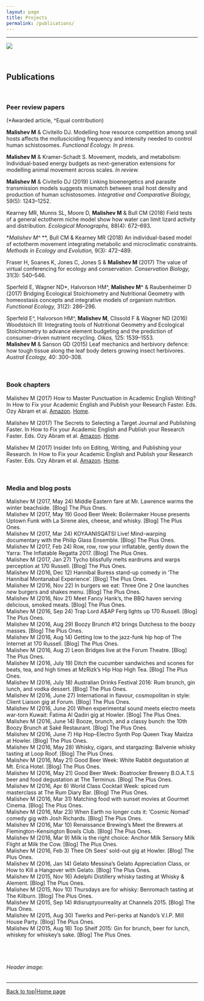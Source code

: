 ```yaml
---
layout: page
title: Projects
permalink: /publications/
---
```

<a id="top"></a>

******  
![](publication1.jpg)    

<br>

## Publications    

<br>

### Peer review papers    
(*Awarded article, ^Equal contribution)    

**Malishev M** & Civitello DJ. Modelling how resource competition among snail hosts affects the mollusciciding frequency and intensity needed to control human schistosomes. _Functional Ecology. In press._    

**Malishev M** & Kramer-Schadt S. Movement, models, and metabolism: Individual-based energy budgets as next-generation extensions for modelling animal movement across scales. _In review._  
  
**Malishev M** & Civitello DJ (2019) Linking bioenergetics and parasite transmission models suggests mismatch between snail host density and production of human schistosomes. _Integrative and Comparative Biology,_ 59(5): 1243–1252.    

Kearney MR, Munns SL, Moore D, **Malishev M** & Bull CM (2018) Field tests of a general ectotherm niche model show how water can limit lizard activity and distribution. _Ecological Monographs,_ 88(4): 672–693.  

**Malishev M^* **, Bull CM & Kearney MR (2018) An individual-based model of ectotherm movement integrating metabolic and microclimatic constraints. _Methods in Ecology and Evolution,_ 9(3): 472–489.  

Fraser H, Soanes K, Jones C, Jones S & **Malishev M** (2017) The value of virtual conferencing for ecology and conservation. _Conservation Biology,_ 31(3): 540–546.  

Sperfeld E, Wagner ND*, Halvorson HM^, **Malishev M^** & Raubenheimer D (2017) Bridging Ecological Stoichiometry and Nutritional Geometry with homeostasis concepts and integrative models of organism nutrition. _Functional Ecology,_ 31(2): 286–296.     

Sperfeld E^, Halvorson HM^, **Malishev M**, Clissold F & Wagner ND (2016) Woodstoich III: Integrating tools of Nutritional Geometry and Ecological Stoichiometry to advance element budgeting and the prediction of consumer-driven nutrient recycling. _Oikos,_ 125: 1539–1553.       
**Malishev M** & Sanson GD (2015) Leaf mechanics and herbivory defence: how tough tissue along the leaf body deters growing insect herbivores. _Austral Ecology,_ 40: 300–308.

<br>

### Book chapters  

Malishev M (2017) How to Master Punctuation in Academic English Writing? In How to Fix your Academic English and Publish your Research Faster. Eds. Ozy Abram et al. [Amazon](https://www.amazon.com/dp/B078H5P4Y7). [Home](http://uni-edit.press/en/).      

Malishev M (2017) The Secrets to Selecting a Target Journal and Publishing Faster. In How to Fix your Academic English and Publish your Research Faster. Eds. Ozy Abram et al. [Amazon](https://www.amazon.com/dp/B078H278VZ). [Home](http://uni-edit.press/en/).      

Malishev M (2017) Insider Info on Editing, Writing, and Publishing your Research. In How to Fix your Academic English and Publish your Research Faster. Eds. Ozy Abram et al. [Amazon](https://www.amazon.com/dp/B078HCP3LY). [Home](http://uni-edit.press/en/).      

<br>

### Media and blog posts  

Malishev M (2017, May 24) Middle Eastern fare at Mr. Lawrence warms the winter beachside. [Blog] The Plus Ones.   
Malishev M (2017, May 19) Good Beer Week: Boilermaker House presents Uptown Funk with La Sirene ales, cheese, and whisky. [Blog] The Plus Ones.    
Malishev M (2017, Mar 24) KOYAANISQATSI Live! Mind-warping documentary with the Philip Glass Ensemble. [Blog] The Plus Ones.   
Malishev M (2017, Feb 24) Row, row, row your inflatable, gently down the Yarra: The Inflatable Regatta 2017. [Blog] The Plus Ones.  
Malishev M (2017, Jan 27) Tycho blissfully melts eardrums and warps perception at 170 Russell. [Blog] The Plus Ones.  
Malishev M (2016, Dec 12) Hannibal Buress stand-up comedy in ‘The Hannibal Montanabal Experience’. [Blog] The Plus Ones.    
Malishev M (2016, Nov 22) In burgers we eat: Three One 2 One launches new burgers and shakes menu. [Blog] The Plus Ones.    
Malishev M (2016, Nov 21) Meet Fancy Hank’s, the BBQ haven serving delicious, smoked meats. [Blog] The Plus Ones.    
Malishev M (2016, Sep 24) Trap Lord A$AP Ferg lights up 170 Russell. [Blog] The Plus Ones.  
Malishev M (2016, Aug 29) Boozy Brunch #12 brings Dutchess to the boozy masses. [Blog] The Plus Ones.    
Malishev M (2016, Aug 14) Getting low to the jazz-funk hip hop of The Internet at 170 Russell. [Blog] The Plus Ones.  
Malishev M (2016, Aug 2) Leon Bridges live at the Forum Theatre. [Blog] The Plus Ones.  
Malishev M (2016, July 19) Ditch the cucumber sandwiches and scones for beats, tea, and high times at MzRizk’s Hip Hop High Tea. [Blog] The Plus Ones.  
Malishev M (2016, July 18) Australian Drinks Festival 2016: Rum brunch, gin lunch, and vodka dessert. [Blog] The Plus Ones.  
Malishev M (2016, June 27) International in flavour, cosmopolitan in style: Client Liaison gig at Forum. [Blog] The Plus Ones.  
Malishev M (2016, June 20) When experimental sound meets electro meets war-torn Kuwait: Fatima Al Qadiri gig at Howler. [Blog] The Plus Ones.  
Malishev M (2016, June 14) Booze, brunch, and a classy bunch: the 10th Boozy Brunch at Saké Restaurant. [Blog] The Plus Ones.  
Malishev M (2016, June 7) Hip Hop–Electro Synth Pop Queen Tkay Maidza at Howler. [Blog] The Plus Ones.  
Malishev M (2016, May 28) Whisky, cigars, and stargazing: Balvenie whisky tasting at Loop Roof. [Blog] The Plus Ones.  
Malishev M (2016, May 21) Good Beer Week: White Rabbit degustation at Mt. Erica Hotel. [Blog] The Plus Ones.  
Malishev M (2016, May 21) Good Beer Week: Boatrocker Brewery B.O.A.T.S beer and food degustation at The Terminus. [Blog] The Plus Ones.  
Malishev M (2016, Apr 8) World Class Cocktail Week: spiced rum masterclass at The Rum Diary Bar. [Blog] The Plus Ones.  
Malishev M (2016, Mar 31) Matching food with sunset movies at Gourmet Cinema. [Blog] The Plus Ones.  
Malishev M (2016, Mar 23) When Earth no longer cuts it: ‘Cosmic Nomad’ comedy gig with Josh Richards. [Blog] The Plus Ones.  
Malishev M (2016, Mar 10) Renaissance Brewing’s Meet the Brewers at Flemington-Kensington Bowls Club. [Blog] The Plus Ones.  
Malishev M (2016, Mar 9) Milk is the right choice: Anchor Milk Sensory Milk Flight at Milk the Cow. [Blog] The Plus Ones.  
Malishev M (2016, Feb 3) Thee Oh Sees’ sold-out gig at Howler. [Blog] The Plus Ones.  
Malishev M (2016, Jan 14) Gelato Messina’s Gelato Appreciation Class, or How to Kill a Hangover with Gelato. [Blog] The Plus Ones.  
Malishev M (2015, Nov 16) Adelphi Distillery whisky tasting at Whisky & Alement. [Blog] The Plus Ones.  
Malishev M (2015, Nov 10) Thursdays are for whisky: Benromach tasting at The Kilburn. [Blog] The Plus Ones.  
Malishev M (2015, Sep 14) #disruptyourreality at Channels 2015. [Blog] The Plus Ones.  
Malishev M (2015, Aug 30) Twerks and Peri-perks at Nando’s V.I.P. Mill House Party. [Blog] The Plus Ones.  
Malishev M (2015, Aug 18) Top Shelf 2015: Gin for brunch, beer for lunch, whiskey for whiskey’s sake. [Blog] The Plus Ones.  

<br>  
<br>  

###### Header image:     
******  

[Back to top](#top)|[Home page](./index.md)
